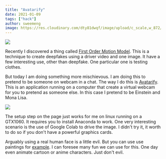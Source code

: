 ```yaml
---
title: "Avatarify"
date: 2021-01-09
tags: ["hack"]
author: sweemeng
image: https://res.cloudinary.com/dty81dwqf/image/upload/c_scale,w_872/v1609732172/faking_einstein_ommi4n.jpg
---
```

![](https://res.cloudinary.com/dty81dwqf/image/upload/c_scale,w_872/v1609732172/faking_einstein_ommi4n.jpg)

Recently I discovered a thing called [First Order Motion Model](https://github.com/AliaksandrSiarohin/first-order-model). This is a technique to create deepfakes using a driver video and one image. It have a few interesting use, other than deepfake. One particular one is testing clothes. 

But today I am doing something more mischievous. I am doing this to pretend to be someone on webcam in a chat. The way I do this is [Avatarify](https://github.com/alievk/avatarify#linux). This is an application running on a computer that create a virtual webcam for you to pretend as someone else. In this case I pretend to be Einstein and Mona Lisa. 

![](https://res.cloudinary.com/dty81dwqf/image/upload/c_scale,w_997/v1609732884/Screenshot_from_2020-12-24_21-43-54_emkydk.png)

The setup step on the page just works for me on linux running on a GTX1060. It requires you to install Anaconda to work. One very interesting scenario is the use of Google Colab to drive the image. I didn't try it, it worth to do so if you don't have a powerful graphics cards. 

Arguably using a real human face is a little evil. But you can use use paintings for [example](https://www.reddit.com/r/MotionDesign/comments/j61scc/r_first_order_motion_model_applied_to_animate/). I can foresee many fun we can use for this. One day even animate cartoon or anime characters. Just don't evil.  
